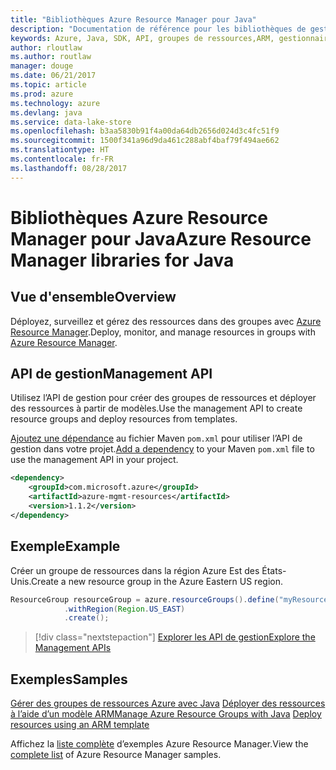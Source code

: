 ```yaml
---
title: "Bibliothèques Azure Resource Manager pour Java"
description: "Documentation de référence pour les bibliothèques de gestionnaire de ressources Java"
keywords: Azure, Java, SDK, API, groupes de ressources,ARM, gestionnaire de ressources
author: rloutlaw
ms.author: routlaw
manager: douge
ms.date: 06/21/2017
ms.topic: article
ms.prod: azure
ms.technology: azure
ms.devlang: java
ms.service: data-lake-store
ms.openlocfilehash: b3aa5830b91f4a00da64db2656d024d3c4fc51f9
ms.sourcegitcommit: 1500f341a96d9da461c288abf4baf79f494ae662
ms.translationtype: HT
ms.contentlocale: fr-FR
ms.lasthandoff: 08/28/2017
---
```

# <a name="azure-resource-manager-libraries-for-java"></a><span data-ttu-id="c2b07-104">Bibliothèques Azure Resource Manager pour Java</span><span class="sxs-lookup"><span data-stu-id="c2b07-104">Azure Resource Manager libraries for Java</span></span>

## <a name="overview"></a><span data-ttu-id="c2b07-105">Vue d'ensemble</span><span class="sxs-lookup"><span data-stu-id="c2b07-105">Overview</span></span>

<span data-ttu-id="c2b07-106">Déployez, surveillez et gérez des ressources dans des groupes avec [Azure Resource Manager](https://docs.microsoft.com/en-us/azure/azure-resource-manager/resource-group-overview).</span><span class="sxs-lookup"><span data-stu-id="c2b07-106">Deploy, monitor, and manage resources in groups with [Azure Resource Manager](https://docs.microsoft.com/en-us/azure/azure-resource-manager/resource-group-overview).</span></span>

## <a name="management-api"></a><span data-ttu-id="c2b07-107">API de gestion</span><span class="sxs-lookup"><span data-stu-id="c2b07-107">Management API</span></span>

<span data-ttu-id="c2b07-108">Utilisez l’API de gestion pour créer des groupes de ressources et déployer des ressources à partir de modèles.</span><span class="sxs-lookup"><span data-stu-id="c2b07-108">Use the management API to create resource groups and deploy resources from templates.</span></span>

<span data-ttu-id="c2b07-109">[Ajoutez une dépendance](https://maven.apache.org/guides/getting-started/index.html#How_do_I_use_external_dependencies) au fichier Maven `pom.xml` pour utiliser l’API de gestion dans votre projet.</span><span class="sxs-lookup"><span data-stu-id="c2b07-109">[Add a dependency](https://maven.apache.org/guides/getting-started/index.html#How_do_I_use_external_dependencies) to your Maven `pom.xml` file to use the management API in your project.</span></span>


```XML
<dependency>
    <groupId>com.microsoft.azure</groupId>
    <artifactId>azure-mgmt-resources</artifactId>
    <version>1.1.2</version>
</dependency>
```

## <a name="example"></a><span data-ttu-id="c2b07-110">Exemple</span><span class="sxs-lookup"><span data-stu-id="c2b07-110">Example</span></span>

<span data-ttu-id="c2b07-111">Créer un groupe de ressources dans la région Azure Est des États-Unis.</span><span class="sxs-lookup"><span data-stu-id="c2b07-111">Create a new resource group in the Azure Eastern US region.</span></span>

```java
ResourceGroup resourceGroup = azure.resourceGroups().define("myResourceGroup")
            .withRegion(Region.US_EAST)
            .create();
```

> [!div class="nextstepaction"]
> [<span data-ttu-id="c2b07-112">Explorer les API de gestion</span><span class="sxs-lookup"><span data-stu-id="c2b07-112">Explore the Management APIs</span></span>](/java/api/overview/azure/resources/managementapi)

## <a name="samples"></a><span data-ttu-id="c2b07-113">Exemples</span><span class="sxs-lookup"><span data-stu-id="c2b07-113">Samples</span></span>

<span data-ttu-id="c2b07-114">[Gérer des groupes de ressources Azure avec Java][1] 
[Déployer des ressources à l’aide d’un modèle ARM][2]</span><span class="sxs-lookup"><span data-stu-id="c2b07-114">[Manage Azure Resource Groups with Java][1] 
[Deploy resources using an ARM template][2]</span></span>

[1]: https://github.com/Azure-Samples/resources-java-manage-resource-group
[2]: https://github.com/Azure-Samples/resources-java-deploy-using-arm-template

<span data-ttu-id="c2b07-115">Affichez la [liste complète](https://azure.microsoft.com/resources/samples/?platform=java&term=resource) d’exemples Azure Resource Manager.</span><span class="sxs-lookup"><span data-stu-id="c2b07-115">View the [complete list](https://azure.microsoft.com/resources/samples/?platform=java&term=resource) of Azure Resource Manager samples.</span></span>
